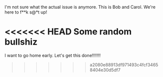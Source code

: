 
I'm not sure what the actual issue is anymore.
This is Bob and Carol. We're here to f**k s@*t up!

<<<<<<< HEAD
Some random bullshiz
=======
I want to go home early. Let's get this done!!!!!!!
>>>>>>> a2080e88913df971493c4fcf34658404e30d5df7
